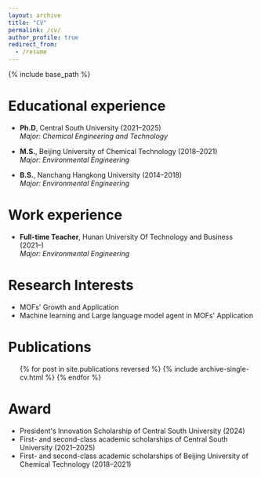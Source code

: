 ```yaml
---
layout: archive
title: "CV"
permalink: /cv/
author_profile: true
redirect_from:
  - /resume
---
```


{% include base_path %}

Educational experience
======
* **Ph.D**, Central South University (2021–2025)  
  _Major: Chemical Engineering and Technology_

* **M.S.**, Beijing University of Chemical Technology (2018–2021)  
  _Major: Environmental Engineering_

* **B.S.**, Nanchang Hangkong University (2014–2018)  
  _Major: Environmental Engineering_

Work experience
======
* **Full-time Teacher**, Hunan University Of Technology and Business (2021–)  
  _Major: Environmental Engineering_
  
Research Interests
======
* MOFs' Growth and Application
* Machine learning and Large language model agent in MOFs' Application
  
Publications
======
  <ul>{% for post in site.publications reversed %}
    {% include archive-single-cv.html %}
  {% endfor %}</ul>

<!--  
Presentations
======
  <ul>{% for post in site.talks reversed %}
    {% include archive-single-talk-cv.html  %}
  {% endfor %}</ul>
-->

<!--  
Teaching
======
  <ul>{% for post in site.teaching reversed %}
    {% include archive-single-cv.html %}
  {% endfor %}</ul>
-->

<!-- 
Service and leadership
======
* Currently signed in to 43 different slack teams
-->

Award
======
* President's Innovation Scholarship of Central South University (2024) 
* First- and second-class academic scholarships of Central South University (2021–2025)
* First- and second-class academic scholarships of Beijing University of Chemical Technology (2018–2021)
